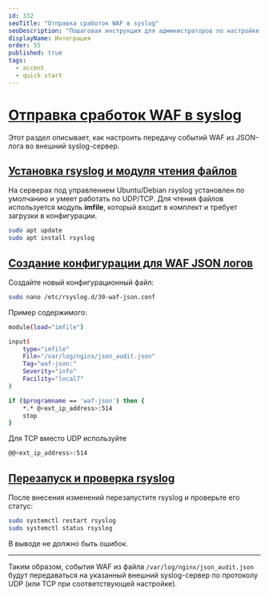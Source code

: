 ```yaml
---
id: 332
seoTitle: "Отправка сработок WAF в syslog"
seoDescription: "Пошаговая инструкция для администраторов по настройке передачи событий WAF из JSON-лога во внешний syslog-сервер с использованием rsyslog."
displayName: Интеграция
order: 55
published: true
tags: 
  - accent
  - quick start
---
```



# [Отправка сработок WAF в syslog](send-waf-events-to-syslog)

Этот раздел описывает, как настроить передачу событий WAF из JSON-лога во внешний syslog-сервер.

## [Установка rsyslog и модуля чтения файлов](install-rsyslog-and-imfile)

На серверах под управлением Ubuntu/Debian rsyslog установлен по умолчанию и умеет работать по UDP/TCP. Для чтения файлов используется модуль **imfile**, который входит в комплект и требует загрузки в конфигурации.

```bash
sudo apt update
sudo apt install rsyslog
```

## [Создание конфигурации для WAF JSON логов](create-config-for-waf-json-logs)

Создайте новый конфигурационный файл:

```bash
sudo nano /etc/rsyslog.d/30-waf-json.conf
```

Пример содержимого:

```bash
module(load="imfile")

input(
    type="imfile"
    File="/var/log/nginx/json_audit.json"
    Tag="waf-json:"
    Severity="info"
    Facility="local7"
)

if ($programname == 'waf-json') then {
    *.* @<ext_ip_address>:514
    stop
}
```

Для TCP вместо UDP используйте 

```bash
@@<ext_ip_address>:514
```


## [Перезапуск и проверка rsyslog](restart-and-check-rsyslog)

После внесения изменений перезапустите rsyslog и проверьте его статус:

```bash
sudo systemctl restart rsyslog
sudo systemctl status rsyslog
```

В выводе не должно быть ошибок.

---

Таким образом, события WAF из файла `/var/log/nginx/json_audit.json` будут передаваться на указанный внешний syslog-сервер по протоколу UDP (или TCP при соответствующей настройке).
